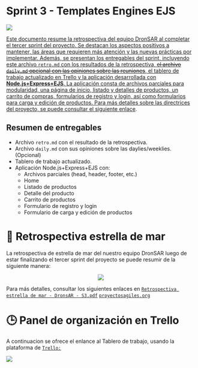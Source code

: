 # Sprint 3 - Templates Engines EJS
<a href="https://drive.google.com/file/d/1w-mKpy1qKadxzgiPuxwDgpiMbHBoNR43/view">
<img src="https://i.ibb.co/M6mmYvF/image.png">

Este documento resume la retrospectiva del equipo DronSAR al completar el tercer sprint del proyecto. Se destacan los aspectos positivos a mantener, las áreas que requieren más atención y las nuevas prácticas por implementar. Además, se presentan los entregables del sprint, incluyendo este archivo ```retro.md``` con los resultados de la retrospectiva, ~~el archivo ```daily.md``` opcional con las opiniones sobre las reuniones~~, el tablero de trabajo actualizado en Trello y la aplicación desarrollada con **Node.js+Express+EJS**. La aplicación consta de archivos parciales para modularidad, una página de inicio, listado y detalles de productos, un carrito de compras, formularios de registro y login, así como formularios para carga y edición de productos. Para más detalles sobre las directrices del proyecto, se puede consultar el siguiente [enlace](https://drive.google.com/file/d/1w-mKpy1qKadxzgiPuxwDgpiMbHBoNR43/view). 

## Resumen de entregables
- Archivo ```retro.md``` con el resultado de la retrospectiva.
- Archivo ```daily.md``` con sus opiniones sobre las daylies/weeklies. (Opcional)
- Tablero de trabajo actualizado.
- Aplicación Node.js+Express+EJS con:
  - Archivos parciales (head, header, footer, etc.)
  - Home
  - Listado de productos
  - Detalle del producto
  - Carrito de productos
  - Formulario de registro y login
  - Formulario de carga y edición de productos

# 🔄 Retrospectiva estrella de mar

La retrospectiva de estrella de mar del nuestro equipo DronSAR luego de estar finalizando el tercer sprint del proyecto se puede resumir de la siguiente manera:

<a href="https://jamboard.google.com/d/1Gs2wdcw2brC3uuam4NZVb0yCvpyKNdkrMNkCz1aQXNg/edit?usp=sharing" style="display: block; text-align: center;">
<img src="https://i.ibb.co/kgN0BYj/image.png"> 
</a>

Para más detalles, consultar los siguientes enlaces en [ ```Retrospectiva estrella de mar - DronsAR - S3.pdf```](https://drive.google.com/file/d/1GgGOfip1HJ21Wn2Mhs7SXFOo76uD9GGT/view?usp=drive_link) [ ```proyectosagiles.org```](https://proyectosagiles.org/2009/06/14/retrospectiva-estrella-mar-starfish-retrospective-scrum/)

# 🕒 Panel de organización en Trello

A continuacion se ofrece el enlance al Tablero de trabajo, usando la plataforma de [```Trello:```](https://trello.com/b/C13pJ5cq/grupo-6)


<img src="https://i.ibb.co/qrdYmbr/Screenshot-102.jpg">
